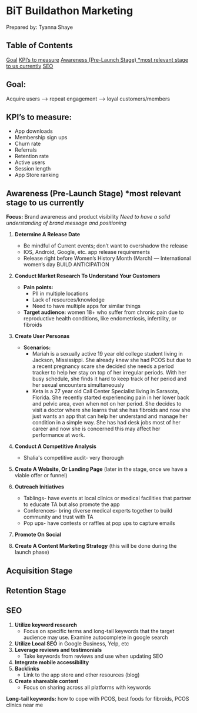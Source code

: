 # BiT Buildathon Marketing
Prepared by: Tyanna Shaye

## Table of Contents
[Goal](#goal)
[KPI’s to measure](#kpis-to-measure)
[Awareness (Pre-Launch Stage) *most relevant stage to us currently](#awareness-pre-launch-stage-most-relevant-stage-to-us-currently)
[SEO](#seo)

## Goal: 
Acquire users —> repeat engagement —> loyal customers/members

## KPI’s to measure:
- App downloads
- Membership sign ups
- Churn rate
- Referrals
- Retention rate
- Active users
- Session length
- App Store ranking

## Awareness (Pre-Launch Stage) *most relevant stage to us currently
**Focus:** Brand awareness and product visibility
*Need to have a solid understanding of brand message and positioning*

1. **Determine A Release Date** 
   - Be mindful of Current events; don’t want to overshadow the release
   - IOS, Android, Google, etc. app release requirements
   - Release right before Women’s History Month (March) — International women’s day BUILD ANTICIPATION

2. **Conduct Market Research To Understand Your Customers**
   - **Pain points:**
     - PII in multiple locations
     - Lack of resources/knowledge
     - Need to have multiple apps for similar things
   - **Target audience:** women 18+ who suffer from chronic pain due to reproductive health conditions, like endometriosis, infertility, or fibroids

3. **Create User Personas**
   - **Scenarios:**
     - Mariah is a sexually active 19 year old college student living in Jackson, Mississippi. She already knew she had PCOS but due to a recent pregnancy scare she decided she needs a period tracker to help her stay on top of her irregular periods. With her busy schedule, she finds it hard to keep track of her period and her sexual encounters simultaneously
     - Keta is a 27 year old Call Center Specialist living in Sarasota, Florida. She recently started experiencing pain in her lower back and pelvic area, even when not on her period. She decides to visit a doctor where she learns that she has fibroids and now she just wants an app that can help her understand and manage her condition in a simple way. She has had desk jobs most of her career and now she is concerned this may affect her performance at work.

4. **Conduct A Competitive Analysis**
   - Shalia's competitive audit- very thorough

5. **Create A Website, Or Landing Page** (later in the stage, once we have a viable offer or funnel)

6. **Outreach Initiatives**
   - Tablings- have events at local clinics or medical facilities that partner to educate TA but also promote the app
   - Conferences- bring diverse medical experts together to build community and trust with TA
   - Pop ups- have contests or raffles at pop ups to capture emails

7. **Promote On Social**

8. **Create A Content Marketing Strategy** (this will be done during the launch phase)

## Acquisition Stage
## Retention Stage

## SEO
1. **Utilize keyword research**
   - Focus on specific terms and long-tail keywords that the target audience may use. Examine autocomplete in google search
2. **Utilize Local SEO** in Google Business, Yelp, etc
3. **Leverage reviews and testimonials**
   - Take keywords from reviews and use when updating SEO
4. **Integrate mobile accessibility**
5. **Backlinks**
   - Link to the app store and other resources (blog)
6. **Create shareable content**
   - Focus on sharing across all platforms with keywords

**Long-tail keywords:** how to cope with PCOS, best foods for fibroids, PCOS clinics near me